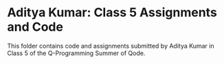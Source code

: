 # Aditya Kumar: Class 5 Assignments and Code
This folder contains code and assignments submitted by Aditya Kumar in Class 5 of the Q-Programming Summer of Qode.
